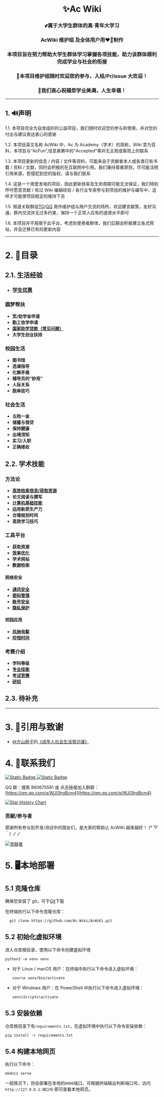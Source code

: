 <h1 align='center' >✨Ac Wiki</h1>

**<h3 align='center'>💕属于大学生群体的真·青年大学习</h3>**
**<h3 align='center' >AcWiki 维护组 及全体用户用❤️‍🔥制作</h3>**
**<h3 align='center' >本项目旨在努力帮助大学生群体学习掌握各项技能，助力该群体顺利完成学业与社会的衔接</h3>**
**<h3 align='center' >🎉本项目维护组随时欢迎您的参与，入组/Pr/issue 大欢迎！</h3>**
**<h3 align='center' >🚀我们衷心祝福您学业美满，人生幸福！</h3>**

---

## 1. 🔊声明

1.1. 本项目完全为自发组织的公益项目，我们随时欢迎您的参与和使用，并对您的付出与建议表达衷心的感谢

1.2. 本项目英文名称 AcWiki 中，Ac 为 Academy（学术）的简称，Wiki 意为百科，本项目与“AcFun”,信息奥赛中的"Accepted"等并无主观或客观上的联系

1.3. 本项目更新的信息 / 内容 / 文件等资料，可能来自于贡献者本人或各类已有书籍 / 资料 / 文献，同时会积极的在互联网中引用，我们秉持尊重原则，尽可能注明引用来源，若侵犯到您的版权，请与我们联系

1.4. 这是一个用爱发电的项目，因此更新频率及生命周期可能无法保证，我们特别呼吁愿意贡献 / 有过 Wiki 编辑经验 / 各行业专家参与到项目的维护与编写中，这样才可能使项目稳定的维持下去

1.5. 频道关联群组[TG](https://t.me/AcFourm)/[QQ](https://qm.qq.com/q/rmBHBLvpew) 用作维护组与用户交流的场所，欢迎建言献策，友好沟通，群内交流并无过多约束，保持一个正常人应有的道德水平即可

1.6. 本项目并不局限于此平台，考虑到使用者群体，我们后期会积极建立各式网站，并会迁移已有的更新内容

---

# 2. 🎯目录

## 2.1. 生活经验

- ### [学生优惠](./01-student-discounts/student-discounts.md)

### 圆梦帮扶

- **奖/助学金申请**
- **勤工俭学申请**
- **[国家助学贷款（常见问题）](./01-student-discounts/student-assistance/national-student-loan-FAQ.md)**
- **大学生创业扶持**

### 校园生活

- **图书馆**
- **选课指导**
- **化解矛盾**
- **辅导员的“妙用”**
- **人际关系**
- **脱单技巧**

### 社会生活

- **五险一金**
- **储蓄与借贷**
- **保持健康**
- **出境须知**
- **实习/入职**
- **正确维权**

## 2.2. 学术技能

### 方法论

- **[高效检索信息/获取资源](./02-search-platforms/search-platforms.md)**
- **论文阅读与撰写**
- **[计算机基础技能](./07-computer-basic/computer-basic.md)**
- **运用新质生产力**
- **合理规划时间**
- **高效学习技巧**

### 工具平台

- **获取资源**
- **[效率优化](./03-tools/tools.md)**
- **学术网站**
- **数据检索**

#### 网络安全

- **[通讯安全](./03-tools/Android/加密通讯.md)**
- **[密码管理](./03-tools/cyber%20security/password_manage1.md)**
- **[账号安全](./03-tools/cyber%20security/Authenticator.md)**
- **[隐私保护](./03-tools/cyber%20security/privacy.md)**

#### 校园应用

- **[风驰电掣](./03-tools/qi-ji-yin-qiao/campus-running.md)**
- **[珍惜时间](./03-tools/qi-ji-yin-qiao/pointless-courses.md)**

### 考赛介绍

- **学科等级**
- **[专业技能](./04-study/certification.md)**
- **[考试竞赛](./04-study/study.md)**
- **[研招](./04-study/yanzhao.md)**

## 2.3. 待补充

---

# 3. 📎引用与致谢

- [@方山厨子](https://space.bilibili.com/274459325)的[《成年人社会生活常识课》](https://b23.tv/YOrG3A5)

# 4. 💁联系我们

<a href="https://t.me/AcWiki">
 <img
  alt="Static Badge"
  src="https://img.shields.io/badge/Telegram Channel-AcWiKi-blue?style=for-the-badge&logo=telegram&logoColor=white&logoSize=auto&labelColor=purple&color=blue&link=https%3A%2F%2Ft.me%2FAcWiki"
 />
</a>

<a href="https://t.me/AcFourm">
 <img
  alt="Static Badge"
  src="https://img.shields.io/badge/Telegram Group-AcWiKi-blue?style=for-the-badge&logo=telegram&logoColor=white&logoSize=auto&labelColor=orange&color=blue&link=https%3A%2F%2Ft.me%2FAcWiki"
 />
</a>

QQ 群：搜索 860675581 或 点击链接加入群聊：[https://qm.qq.com/q/WJI3hgBcm4](https://qm.qq.com/q/WJI3hgBcm4)

<a href="https://star-history.com/#Ac-Wiki/AcWiKi&Date">
 <picture>
   <source media="(prefers-color-scheme: dark)" srcset="https://api.star-history.com/svg?repos=Ac-Wiki/AcWiKi&type=Date&theme=dark" />
   <source media="(prefers-color-scheme: light)" srcset="https://api.star-history.com/svg?repos=Ac-Wiki/AcWiKi&type=Date" />
   <img alt="Star History Chart" src="https://api.star-history.com/svg?repos=Ac-Wiki/AcWiKi&type=Date" />
 </picture>
</a>

### 贡献/参与者

感谢所有参与到开发/测试中的朋友们，是大家的帮助让 AcWiKi 越来越好！ (\*´▽｀) ノノ

[![贡献者](https://contributors-img.web.app/image?repo=Ac-Wiki/AcWiKi&max=105&columns=15)](https://github.com/Ac-Wiki/AcWiKi/graphs/contributors)

# 5. 🖥️本地部署

## 5.1 克隆仓库

确保您安装了 git，可于[Git](https://git-scm.com/)下载

在终端执行以下命令克隆仓库：

```shell
  git clone https://github.com/Ac-Wiki/AcWiKi.git
```

## 5.2 初始化虚拟环境

进入仓库根目录，使用以下命令创建虚拟环境

```shell
python3 -m venv venv
```

- 对于 Linux / macOS 用户：在终端中执行以下命令进入虚拟环境：

  ```shell
  source venv/bin/activate
  ```

- 对于 Windows 用户：在 PowerShell 中执行以下命令进入虚拟环境：

  ```pwsh
  venv\Scripts\activate
  ``` 

## 5.3 安装依赖

仓库根目录下有`requirements.txt`，在虚拟环境中执行以下命令安装依赖：

```shell
pip install -r requirements.txt
```

## 5.4 构建本地网页

执行以下命令：

```shell
mkdocs serve
```

一般情况下，将会部署在本地的`8000`端口，可根据终端输出判断端口号。访问 `http://127.0.0.1:端口号` 即可查看本地网页。
